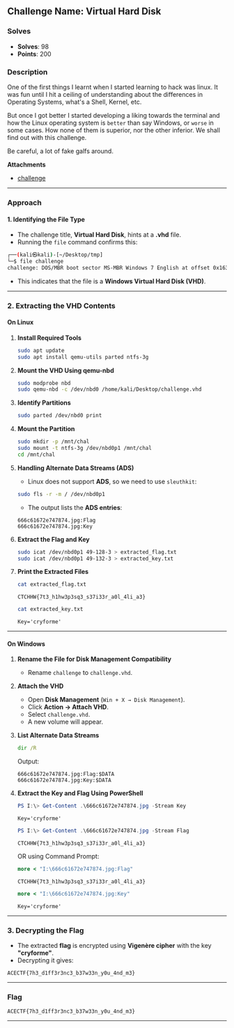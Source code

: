 ## **Challenge Name: Virtual Hard Disk**

### **Solves**
- **Solves**: 98
- **Points**: 200  

### **Description**
One of the first things I learnt when I started learning to hack was linux.
It was fun until I hit a ceiling of understanding about the differences in Operating Systems, what's a Shell, Kernel, etc.

But once I got better I started developing a liking towards the terminal and how the Linux operating system is `better` than say Windows, or `worse` in some cases.
How none of them is superior, nor the other inferior. We shall find out with this challenge.

Be careful, a lot of fake galfs around.

**Attachments**

- [challenge](https://drive.google.com/file/d/1tZv94aEKV4Mc33sJECWVqqAEPiXHhCd-/view)

---

### **Approach**

#### **1. Identifying the File Type**  
- The challenge title, **Virtual Hard Disk**, hints at a **.vhd** file.  
- Running the `file` command confirms this:  

```bash
┌──(kali㉿kali)-[~/Desktop/tmp]
└─$ file challenge                      
challenge: DOS/MBR boot sector MS-MBR Windows 7 English at offset 0x163 "Invalid partition table" at offset 0x17b "Error loading operating system" at offset 0x19a "Missing operating system" end-CHS (0xb,254,63), startsector 1, 4294967295 sectors
```

- This indicates that the file is a **Windows Virtual Hard Disk (VHD)**.  

---

### **2. Extracting the VHD Contents**  

#### **On Linux**  

1. **Install Required Tools**  
   ```bash
   sudo apt update
   sudo apt install qemu-utils parted ntfs-3g
   ```

2. **Mount the VHD Using qemu-nbd**  
   ```bash
   sudo modprobe nbd
   sudo qemu-nbd -c /dev/nbd0 /home/kali/Desktop/challenge.vhd
   ```

3. **Identify Partitions**  
   ```bash
   sudo parted /dev/nbd0 print
   ```

4. **Mount the Partition**  
   ```bash
   sudo mkdir -p /mnt/chal
   sudo mount -t ntfs-3g /dev/nbd0p1 /mnt/chal
   cd /mnt/chal
   ```

5. **Handling Alternate Data Streams (ADS)**  
   - Linux does not support **ADS**, so we need to use `sleuthkit`:  

   ```bash
   sudo fls -r -m / /dev/nbd0p1
   ```

   - The output lists the **ADS entries**:  

   ```
   666c61672e747874.jpg:Flag
   666c61672e747874.jpg:Key
   ```

6. **Extract the Flag and Key**  
   ```bash
   sudo icat /dev/nbd0p1 49-128-3 > extracted_flag.txt
   sudo icat /dev/nbd0p1 49-132-3 > extracted_key.txt  
   ```

7. **Print the Extracted Files**  
   ```bash
   cat extracted_flag.txt
   ```

   ```
   CTCHHW{7t3_h1hw3p3sq3_s37i33r_a0l_4li_a3}
   ```

   ```bash
   cat extracted_key.txt
   ```

   ```
   Key='cryforme'
   ```

---

#### **On Windows**  

1. **Rename the File for Disk Management Compatibility**  
   - Rename `challenge` to `challenge.vhd`.  

2. **Attach the VHD**  
   - Open **Disk Management** (`Win + X → Disk Management`).  
   - Click **Action → Attach VHD**.  
   - Select `challenge.vhd`.  
   - A new volume will appear.  

3. **List Alternate Data Streams**  

   ```cmd
   dir /R
   ```

   Output:  
   ```
   666c61672e747874.jpg:Flag:$DATA
   666c61672e747874.jpg:Key:$DATA
   ```

4. **Extract the Key and Flag Using PowerShell**  

   ```powershell
   PS I:\> Get-Content .\666c61672e747874.jpg -Stream Key
   ```

   ```
   Key='cryforme'
   ```

   ```powershell
   PS I:\> Get-Content .\666c61672e747874.jpg -Stream Flag
   ```

   ```
   CTCHHW{7t3_h1hw3p3sq3_s37i33r_a0l_4li_a3}
   ```

   OR using Command Prompt:  

   ```cmd
   more < "I:\666c61672e747874.jpg:Flag"
   ```

   ```
   CTCHHW{7t3_h1hw3p3sq3_s37i33r_a0l_4li_a3}
   ```

   ```cmd
   more < "I:\666c61672e747874.jpg:Key"
   ```

   ```
   Key='cryforme'
   ```

---

### **3. Decrypting the Flag**  
- The extracted **flag** is encrypted using **Vigenère cipher** with the key **"cryforme"**.  
- Decrypting it gives:  

```plaintext
ACECTF{7h3_d1ff3r3nc3_b37w33n_y0u_4nd_m3}
```

---

### **Flag**
```
ACECTF{7h3_d1ff3r3nc3_b37w33n_y0u_4nd_m3}
```
---
